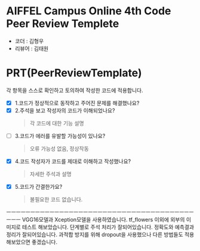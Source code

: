 # AIFFEL Campus Online 4th Code Peer Review Templete
- 코더 : 김형우
- 리뷰어 : 김태원


# PRT(PeerReviewTemplate)
각 항목을 스스로 확인하고 토의하여 작성한 코드에 적용합니다.
- [x] 1.코드가 정상적으로 동작하고 주어진 문제를 해결했나요?
- [x] 2.주석을 보고 작성자의 코드가 이해되었나요?
  > 각 코드에 대한 기능 설명
- [ ] 3.코드가 에러를 유발할 가능성이 있나요?
  > 오류 가능성 없음, 정상작동
- [x] 4.코드 작성자가 코드를 제대로 이해하고 작성했나요?
  > 자세한 주석과 설명
- [x] 5.코드가 간결한가요?
  > 불필요한 코드 없습니다.

ㅡㅡㅡㅡㅡㅡㅡㅡㅡㅡㅡㅡㅡㅡㅡㅡㅡㅡㅡㅡㅡㅡㅡㅡㅡㅡㅡㅡㅡㅡㅡㅡㅡㅡㅡㅡㅡㅡㅡㅡㅡㅡ
VGG16모델과 Xception모델을 사용하였습니다.
tf_flowers 이외에 외부의 이미지로 테스트 해보았습니다.
단계별로 주석 처리가 잘되어있습니다.
정확도와 예측결과 정리가 잘되어있습니다.
과적합 방지를 위해 dropout을 사용했으나 다른 방법들도 적용해보았으면 좋겠습니다. 

